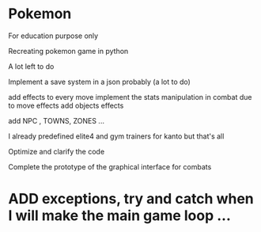 # Pokemon
For education purpose only


Recreating pokemon game in python

A lot left to do

Implement a save system in a json probably   (a lot to do)

add effects to every move
implement the stats manipulation in combat due to move effects
add objects effects

add NPC , TOWNS, ZONES ...

I already predefined elite4 and gym trainers for kanto but that's all


Optimize and clarify the code 


Complete the prototype of the graphical interface for combats


# ADD exceptions, try and catch  when I will make the main game loop ...
